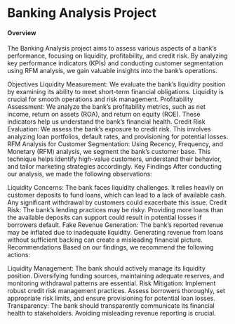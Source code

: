 # Banking Analysis Project

#### Overview
The Banking Analysis project aims to assess various aspects of a bank’s performance, focusing on liquidity, profitability, and credit risk. By analyzing key performance indicators (KPIs) and conducting customer segmentation using RFM analysis, we gain valuable insights into the bank’s operations.

Objectives
Liquidity Measurement: We evaluate the bank’s liquidity position by examining its ability to meet short-term financial obligations. Liquidity is crucial for smooth operations and risk management.
Profitability Assessment: We analyze the bank’s profitability metrics, such as net income, return on assets (ROA), and return on equity (ROE). These indicators help us understand the bank’s financial health.
Credit Risk Evaluation: We assess the bank’s exposure to credit risk. This involves analyzing loan portfolios, default rates, and provisioning for potential losses.
RFM Analysis for Customer Segmentation: Using Recency, Frequency, and Monetary (RFM) analysis, we segment the bank’s customer base. This technique helps identify high-value customers, understand their behavior, and tailor marketing strategies accordingly.
Key Findings
After conducting our analysis, we made the following observations:

Liquidity Concerns: The bank faces liquidity challenges. It relies heavily on customer deposits to fund loans, which can lead to a lack of available cash. Any significant withdrawal by customers could exacerbate this issue.
Credit Risk: The bank’s lending practices may be risky. Providing more loans than the available deposits can support could result in potential losses if borrowers default.
Fake Revenue Generation: The bank’s reported revenue may be inflated due to inadequate liquidity. Generating revenue from loans without sufficient backing can create a misleading financial picture.
Recommendations
Based on our findings, we recommend the following actions:

Liquidity Management: The bank should actively manage its liquidity position. Diversifying funding sources, maintaining adequate reserves, and monitoring withdrawal patterns are essential.
Risk Mitigation: Implement robust credit risk management practices. Assess borrowers thoroughly, set appropriate risk limits, and ensure provisioning for potential loan losses.
Transparency: The bank should transparently communicate its financial health to stakeholders. Avoiding misleading revenue reporting is crucial.
